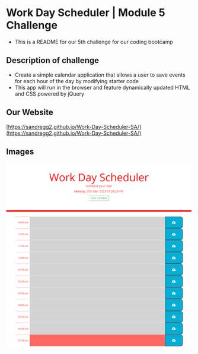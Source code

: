 # Work Day Scheduler | Module 5 Challenge
- This is a README for our 5th challenge for our coding bootcamp
## Description of challenge
- Create a simple calendar application that allows a user to save events for each hour of the day by modifying starter code
- This app will run in the browser and feature dynamically updated HTML and CSS powered by jQuery
## Our Website
[https://sandregg2.github.io/Work-Day-Scheduler-SA/](https://sandregg2.github.io/Work-Day-Scheduler-SA/)
## Images
<img width="500" alt="Screenshot 2023-03-27 192934.png" src="https://github.com/sandregg2/Work-Day-Scheduler-SA/blob/main/Images/Screenshot%202023-03-27%20192934.png?raw=true">
